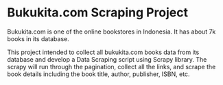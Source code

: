 # Bukukita.com Scraping Project
Bukukita.com is one of the online bookstores in Indonesia. It has about 7k books in its database.

This project intended to collect all bukukita.com books data from its database and develop a Data Scraping script using Scrapy library. The scrapy will run through the pagination, collect all the links, and scrape the book details including the book title, author, publisher, ISBN, etc.
